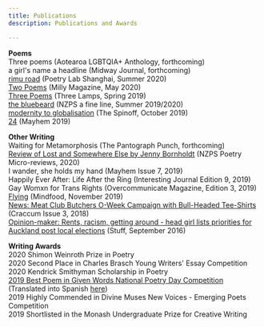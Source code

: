 ```yaml
---
title: Publications
description: Publications and Awards

---
```


<b>Poems</b><br>
Three poems (Aotearoa LGBTQIA+ Anthology, forthcoming)<br>
a girl's name a headline (Midway Journal, forthcoming)<br>
<a href="https://www.poetrylabshanghai.com/post/summer20">rimu road</a> (Poetry Lab Shanghai, Summer 2020)<br>
<a href="https://www.millymagazine.com/two-poems-by-lily-holloway">Two Poems</a> (Milly Magazine, May 2020)<br>
<a href="https://www.thethreelamps.com/article/lily-holloway?publication=spring-2019">Three Poems</a> (Three Lamps, Spring 2019)<br>
<a href="https://lilyholloway.co.nz/posts/the-bluebeard">the bluebeard</a> (NZPS a fine line, Summer 2019/2020)<br>
<a href="https://thespinoff.co.nz/books/18-10-2019/the-friday-poem-modernity-to-globalisation-by-lily-holloway/">modernity to globalisation</a> (The Spinoff, October 2019)<br>
<a href="https://lilyholloway.co.nz/posts/24">24</a> (Mayhem 2019)<br>

<b>Other Writing</b><br>
Waiting for Metamorphosis (The Pantograph Punch, forthcoming)<br>
<a href="https://poetrysociety.org.nz/lost-and-somewhere-else-by-jenny-bornholdt/">Review of Lost and Somewhere Else by Jenny Bornholdt</a> (NZPS Poetry Micro-reviews, 2020) <br>
I wander, she holds my hand (Mayhem Issue 7, 2019)<br>
Happily Ever After: Life After the Ring (Interesting Journal Edition 9, 2019)<br>
Gay Womxn for Trans Rights (Overcommunicate Magazine, Edition 3, 2019)<br>
<a href="https://lilyholloway.co.nz/posts/Flying">Flying</a> (Mindfood, November 2019)<br>
<a href="http://www.craccum.co.nz/?p=2497">News: Meat Club Butchers O-Week Campaign with Bull-Headed Tee-Shirts</a> (Craccum Issue 3, 2018)<br>
<a href="https://www.stuff.co.nz/auckland/local-news/north-shore-times/84029761/opinionmaker-rents-racism-getting-around--head-girl-lists-priorities-for-auckland-post-local-elections">Opinion-maker: Rents, racism, getting around - head girl lists priorities for Auckland post local elections</a> (Stuff, September 2016)

<b>Writing Awards</b><br>
2020 Shimon Weinroth Prize in Poetry<br>
2020 Second Place in Charles Brasch Young Writers' Essay Competition<br>
2020 Kendrick Smithyman Scholarship in Poetry<br>
<a href="https://nzgivenwords.blogspot.com/2019/09/">2019 Best Poem in Given Words National Poetry Day Competition</a> (Translated into Spanish <a href="https://libropalabrasprestadas.blogspot.com/2019/11/dia-nacional-de-la-poesia-nueva-zelanda.html">here</a>)<br>
2019 Highly Commended in Divine Muses New Voices - Emerging Poets Competition<br>
2019 Shortlisted in the Monash Undergraduate Prize for Creative Writing<br>
